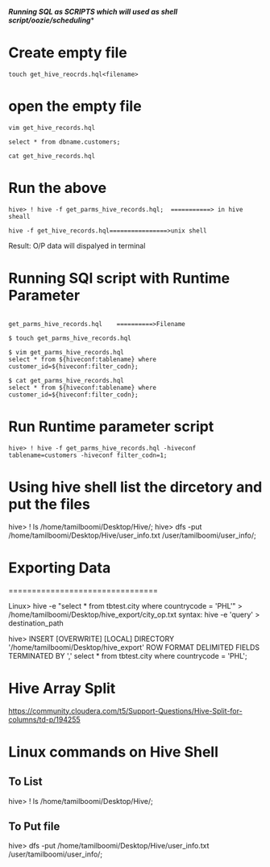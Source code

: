***Running SQL as SCRIPTS which will used as shell script/oozie/scheduling****
# Create empty file
```
touch get_hive_reocrds.hql<filename>
```
# open the empty file
```
vim get_hive_records.hql

select * from dbname.customers;

cat get_hive_records.hql 
```

# Run the above
```
hive> ! hive -f get_parms_hive_records.hql;  ===========> in hive sheall

hive -f get_hive_records.hql================>unix shell 
```
Result:
O/P data will dispalyed in terminal


# Running SQl script with Runtime Parameter
```

get_parms_hive_records.hql    ==========>Filename

$ touch get_parms_hive_records.hql

$ vim get_parms_hive_records.hql
select * from ${hiveconf:tablename} where customer_id=${hiveconf:filter_codn};

$ cat get_parms_hive_records.hql
select * from ${hiveconf:tablename} where customer_id=${hiveconf:filter_codn};
```
# Run Runtime parameter script
```
hive> ! hive -f get_parms_hive_records.hql -hiveconf tablename=customers -hiveconf filter_codn=1;

```

# Using hive shell list the dircetory and put the files

hive> ! ls /home/tamilboomi/Desktop/Hive/;
hive> dfs -put /home/tamilboomi/Desktop/Hive/user_info.txt /user/tamilboomi/user_info/;


#  Exporting Data
================================
 
Linux> hive -e "select * from tbtest.city where countrycode = 'PHL'" > /home/tamilboomi/Desktop/hive_export/city_op.txt
syntax:  hive -e 'query' > destination_path


hive> INSERT [OVERWRITE] [LOCAL] DIRECTORY '/home/tamilboomi/Desktop/hive_export' 
ROW FORMAT DELIMITED
FIELDS TERMINATED BY ','
select * from tbtest.city where countrycode = 'PHL';

# Hive Array Split

https://community.cloudera.com/t5/Support-Questions/Hive-Split-for-columns/td-p/194255


# Linux commands on Hive Shell

## To List
hive> ! ls /home/tamilboomi/Desktop/Hive/;

## To Put file 
hive> dfs -put /home/tamilboomi/Desktop/Hive/user_info.txt /user/tamilboomi/user_info/;
